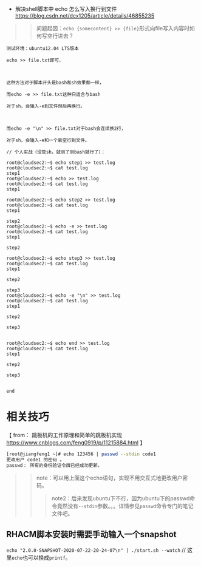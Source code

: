 

- 解决shell脚本中 echo 怎么写入换行到文件 https://blog.csdn.net/dcx1205/article/details/46855235
>> 问题起因：`echo {somecontent} >> {file}`形式向file写入内容时如何写空行进去？
```
测试环境：ubuntu12.04 LTS版本

echo >> file.txt即可，



这种方法对于脚本开头是bash和sh效果都一样，

而echo -e >> file.txt这种只适合与bash

对于sh，会输入-e到文件然后再换行。



而echo -e "\n" >> file.txt对于bash会连续换2行，

对于sh，会输入-e和一个新空行到文件。
```

```shell
// 个人实战（没管sh，就测了测bash就行了）：

root@cloudsec2:~$ echo step1 >> test.log
root@cloudsec2:~$ cat test.log
step1
root@cloudsec2:~$ echo >> test.log
root@cloudsec2:~$ cat test.log
step1

root@cloudsec2:~$ echo step2 >> test.log
root@cloudsec2:~$ cat test.log
step1

step2
root@cloudsec2:~$ echo -e >> test.log
root@cloudsec2:~$ cat test.log
step1

step2

root@cloudsec2:~$ echo step3 >> test.log
root@cloudsec2:~$ cat test.log
step1

step2

step3
root@cloudsec2:~$ echo -e "\n" >> test.log
root@cloudsec2:~$ cat test.log
step1

step2

step3


root@cloudsec2:~$ echo end >> test.log
root@cloudsec2:~$ cat test.log
step1

step2

step3


end
```

# 相关技巧

【 from： 跳板机的工作原理和简单的跳板机实现 https://www.cnblogs.com/feng0919/p/11215884.html 】
```sh
[root@jiangfeng1 ~]# echo 123456 | passwd --stdin code1
更改用户 code1 的密码 。
passwd： 所有的身份验证令牌已经成功更新。
```
>> note：可以用上面这个echo语句，实现不用交互式地更改用户密码。
>>> note2：后来发现ubuntu下不行，因为ubuntu下的passwd命令竟然没有`--stdin`参数。。。详情参见`passwd`命令专门的笔记文件吧。

## RHACM脚本安装时需要手动输入一个snapshot

`echo "2.0.0-SNAPSHOT-2020-07-22-20-24-07\n" | ./start.sh --watch`  // 这里`echo`也可以换成`printf`。
